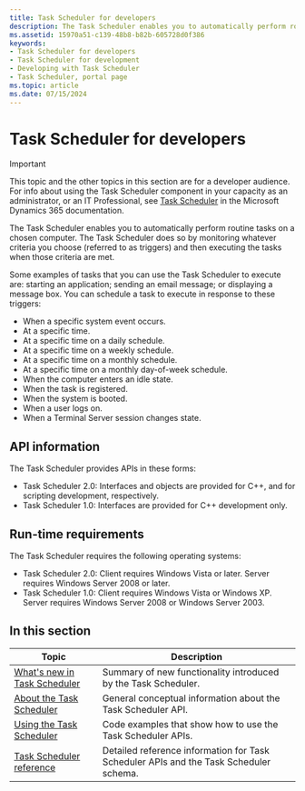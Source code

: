 ```yaml
---
title: Task Scheduler for developers
description: The Task Scheduler enables you to automatically perform routine tasks on a chosen computer. The Task Scheduler does so by monitoring whatever criteria you choose and then executing the tasks when those criteria are met.
ms.assetid: 15970a51-c139-48b8-b82b-605728d0f386
keywords:
- Task Scheduler for developers
- Task Scheduler for development
- Developing with Task Scheduler
- Task Scheduler, portal page
ms.topic: article
ms.date: 07/15/2024
---
```


# Task Scheduler for developers

> [!IMPORTANT]
> This topic and the other topics in this section are for a developer audience. For info about using the Task Scheduler component in your capacity as an administrator, or an IT Professional, see [Task Scheduler](/dynamics365/business-central/dev-itpro/developer/devenv-task-scheduler) in the Microsoft Dynamics 365 documentation.

The Task Scheduler enables you to automatically perform routine tasks on a chosen computer. The Task Scheduler does so by monitoring whatever criteria you choose (referred to as triggers) and then executing the tasks when those criteria are met.

Some examples of tasks that you can use the Task Scheduler to execute are: starting an application; sending an email message; or displaying a message box. You can schedule a task to execute in response to these triggers:

- When a specific system event occurs.
- At a specific time.
- At a specific time on a daily schedule.
- At a specific time on a weekly schedule.
- At a specific time on a monthly schedule.
- At a specific time on a monthly day-of-week schedule.
- When the computer enters an idle state.
- When the task is registered.
- When the system is booted.
- When a user logs on.
- When a Terminal Server session changes state.

## API information

The Task Scheduler provides APIs in these forms:

- Task Scheduler 2.0: Interfaces and objects are provided for C++, and for scripting development, respectively.
- Task Scheduler 1.0: Interfaces are provided for C++ development only.

## Run-time requirements

The Task Scheduler requires the following operating systems:

- Task Scheduler 2.0: Client requires Windows Vista or later. Server requires Windows Server 2008 or later.
- Task Scheduler 1.0: Client requires Windows Vista or Windows XP. Server requires Windows Server 2008 or Windows Server 2003.

## In this section

| Topic | Description |
|-|-|
| [What's new in Task Scheduler](what-s-new-in-task-scheduler.md) | Summary of new functionality introduced by the Task Scheduler. |
| [About the Task Scheduler](about-the-task-scheduler.md) | General conceptual information about the Task Scheduler API. |
| [Using the Task Scheduler](using-the-task-scheduler.md) | Code examples that show how to use the Task Scheduler APIs. |
| [Task Scheduler reference](task-scheduler-reference.md) | Detailed reference information for Task Scheduler APIs and the Task Scheduler schema. |
